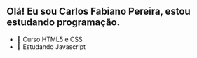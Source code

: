 ## Olá! Eu sou Carlos Fabiano Pereira, estou estudando programação.


- 🌱 Curso HTML5 e CSS
- 🌱 Estudando Javascript


